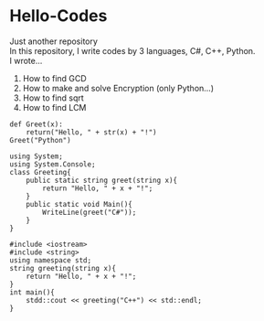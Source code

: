 # Hello-Codes
Just another repository\
In this repository, I write codes by 3 languages, C#, C++, Python.\
I wrote...
1. How to find GCD
2. How to make and solve Encryption (only Python...)
3. How to find sqrt
4. How to find LCM
```python: index.py
def Greet(x):
    return("Hello, " + str(x) + "!")
Greet("Python")
```
```cs: index.cs
using System;
using System.Console;
class Greeting{
    public static string greet(string x){
        return "Hello, " + x + "!";
    }
    public static void Main(){
        WriteLine(greet("C#"));
    }
}
```
```cpp: index.cpp
#include <iostream>
#include <string>
using namespace std;
string greeting(string x){
    return "Hello, " + x + "!";
}
int main(){
    stdd::cout << greeting("C++") << std::endl;
}
```
